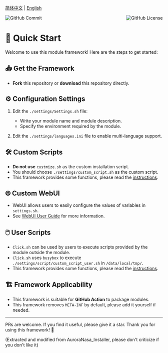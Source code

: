 [简体中文](README.md) | [English](README_EN.md)

<div style="display: flex; justify-content: space-between;">
    <img src="https://img.shields.io/github/commit-activity/w/Aurora-Nasa-1/AMMF" alt="GitHub Commit" style="margin-right: 10px;">
    <img src="https://img.shields.io/github/license/Aurora-Nasa-1/AMMF" alt="GitHub License">
</div>

# 🚀 Quick Start

Welcome to use this module framework! Here are the steps to get started:

## 📥 Get the Framework

- **Fork** this repository or **download** this repository directly.

## ⚙️ Configuration Settings

1. Edit the `./settings/Settings.sh` file:
   - Write your module name and module description.
   - Specify the environment required by the module.

2. Edit the `./settings/languages.ini` file to enable multi-language support.

## 🛠️ Custom Scripts

- **Do not use** `custmize.sh` as the custom installation script.
- You should choose `./settings/custom_script.sh` as the custom script.
- This framework provides some functions, please read the [instructions](SCRIPT_EN.md).

## 🌐 Custom WebUI

- WebUI allows users to easily configure the values of variables in `settings.sh`.
- See [WebUI User Guide](WEBUI_GUIDE_EN.md) for more information.

## 🖱️ User Scripts

- `Click.sh` can be used by users to execute scripts provided by the module outside the module.
- `Click.sh` uses `busybox` to execute `./settings/script/custom_script_user.sh` in `/data/local/tmp/`.
- This framework provides some functions, please read the [instructions](SCRIPT_EN.md).

## 🏗️ Framework Applicability

- This framework is suitable for **GitHub Action** to package modules.
- This framework removes `META-INF` by default, please add it yourself if needed.

---

PRs are welcome. If you find it useful, please give it a star. Thank you for using this framework! 🚀

(Extracted and modified from AuroraNasa_Installer, please don't criticize if you don't like it)
